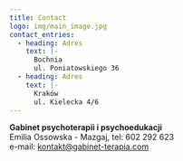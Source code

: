 ```yaml
---
title: Contact
logo: img/main_image.jpg
contact_entries:
  - heading: Adres
    text: |-
      Bochnia
      ul. Poniatowskiego 36
  - heading: Adres
    text: |-
      Kraków
      ul. Kielecka 4/6
---
```

<!--StartFragment-->

**Gabinet psychoterapii i psychoedukacji**\
Emilia Ossowska - Mazgaj, tel: 602 292 623\
e-mail: [kontakt@gabinet-terapia.com](mailto:kontakt@gabinet-terapia.com)

<!--EndFragment-->